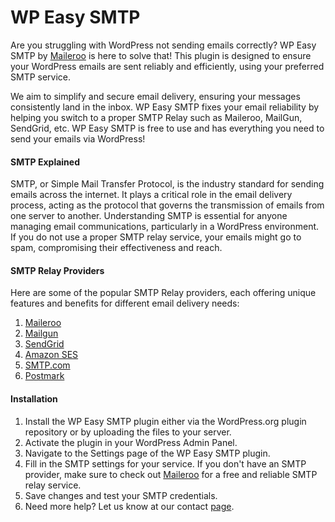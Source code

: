# WP Easy SMTP

Are you struggling with WordPress not sending emails correctly? WP Easy SMTP by <a href="https://maileroo.com">Maileroo</a> is here to solve that! This plugin is designed to ensure your WordPress emails are sent reliably and efficiently, using your preferred SMTP service.

We aim to simplify and secure email delivery, ensuring your messages consistently land in the inbox. WP Easy SMTP fixes your email reliability by helping you switch to a proper SMTP Relay such as Maileroo, MailGun, SendGrid, etc. WP Easy SMTP is free to use and has everything you need to send your emails via WordPress!

#### SMTP Explained

SMTP, or Simple Mail Transfer Protocol, is the industry standard for sending emails across the internet. It plays a critical role in the email delivery process, acting as the protocol that governs the transmission of emails from one server to another. Understanding SMTP is essential for anyone managing email communications, particularly in a WordPress environment. If you do not use a proper SMTP relay service, your emails might go to spam, compromising their effectiveness and reach.

#### SMTP Relay Providers

Here are some of the popular SMTP Relay providers, each offering unique features and benefits for different email delivery needs:

1. <a href="https://maileroo.com">Maileroo</a>
2. <a href="https://www.mailgun.com">Mailgun</a>
3. <a href="https://sendgrid.com">SendGrid</a>
4. <a href="https://aws.amazon.com/ses/">Amazon SES</a>
5. <a href="https://www.smtp.com">SMTP.com</a>
6. <a href="https://postmarkapp.com">Postmark</a>

#### Installation

1. Install the WP Easy SMTP plugin either via the WordPress.org plugin repository or by uploading the files to your server.
2. Activate the plugin in your WordPress Admin Panel.
3. Navigate to the Settings page of the WP Easy SMTP plugin.
4. Fill in the SMTP settings for your service. If you don't have an SMTP provider, make sure to check out <a href="https://maileroo.com">Maileroo</a> for a free and reliable SMTP relay service.
5. Save changes and test your SMTP credentials.
6. Need more help? Let us know at our contact <a href="https://maileroo.com/contact">page</a>.
